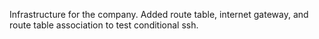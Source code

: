 Infrastructure for the company.
Added route table, internet gateway, and route table association to test conditional ssh.

